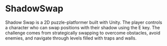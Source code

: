 # ShadowSwap
Shadow Swap is a 2D puzzle-platformer built with Unity. The player controls a character who can swap positions with their shadow using the E key. The challenge comes from strategically swapping to overcome obstacles, avoid enemies, and navigate through levels filled with traps and walls.
